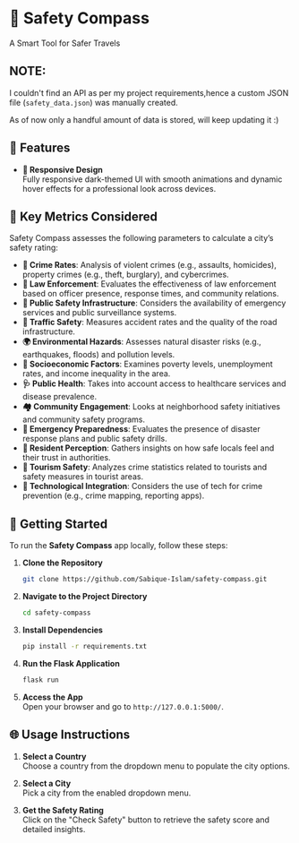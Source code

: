 
# 🧭 **Safety Compass**  
A Smart Tool for Safer Travels  

## **NOTE:**
I couldn't find an API as per my project requirements,hence a custom JSON file (`safety_data.json`) was manually created.

As of now only a handful amount of data is stored, will keep updating it :)

## 🌟 **Features**

- **📱 Responsive Design**  
  Fully responsive dark-themed UI with smooth animations and dynamic hover effects for a professional look across devices.

## 🧩 **Key Metrics Considered**  

Safety Compass assesses the following parameters to calculate a city’s safety rating:

- **🚨 Crime Rates**: Analysis of violent crimes (e.g., assaults, homicides), property crimes (e.g., theft, burglary), and cybercrimes.  
- **👮 Law Enforcement**: Evaluates the effectiveness of law enforcement based on officer presence, response times, and community relations.  
- **🏥 Public Safety Infrastructure**: Considers the availability of emergency services and public surveillance systems.  
- **🚦 Traffic Safety**: Measures accident rates and the quality of the road infrastructure.  
- **🌍 Environmental Hazards**: Assesses natural disaster risks (e.g., earthquakes, floods) and pollution levels.  
- **💼 Socioeconomic Factors**: Examines poverty levels, unemployment rates, and income inequality in the area.  
- **🩺 Public Health**: Takes into account access to healthcare services and disease prevalence.  
- **🏘️ Community Engagement**: Looks at neighborhood safety initiatives and community safety programs.  
- **📢 Emergency Preparedness**: Evaluates the presence of disaster response plans and public safety drills.  
- **👥 Resident Perception**: Gathers insights on how safe locals feel and their trust in authorities.  
- **🧳 Tourism Safety**: Analyzes crime statistics related to tourists and safety measures in tourist areas.  
- **📱 Technological Integration**: Considers the use of tech for crime prevention (e.g., crime mapping, reporting apps).

## 🚀 **Getting Started**

To run the **Safety Compass** app locally, follow these steps:

1. **Clone the Repository**  
   ```bash
   git clone https://github.com/Sabique-Islam/safety-compass.git
   ```

2. **Navigate to the Project Directory**  
   ```bash
   cd safety-compass
   ```

3. **Install Dependencies**  
   ```bash
   pip install -r requirements.txt
   ```

4. **Run the Flask Application**  
   ```bash
   flask run
   ```

5. **Access the App**  
   Open your browser and go to `http://127.0.0.1:5000/`.

## 🌐 **Usage Instructions**

1. **Select a Country**  
   Choose a country from the dropdown menu to populate the city options.
   
2. **Select a City**  
   Pick a city from the enabled dropdown menu.
   
3. **Get the Safety Rating**  
   Click on the "Check Safety" button to retrieve the safety score and detailed insights.